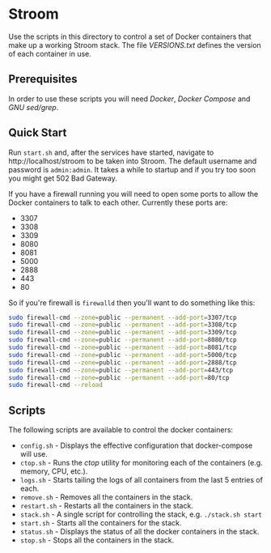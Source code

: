 # Stroom

Use the scripts in this directory to control a set of Docker containers that make up a working Stroom stack.
The file _VERSIONS.txt_ defines the version of each container in use.

## Prerequisites

In order to use these scripts you will need _Docker_, _Docker Compose_ and _GNU sed/grep_.

## Quick Start

Run `start.sh` and, after the services have started, navigate to http://localhost/stroom to be taken into Stroom. 
The default username and password is `admin:admin`. 
It takes a while to startup and if you try too soon you might get 502 Bad Gateway.

If you have a firewall running you will need to open some ports to allow the Docker containers to talk to each other. 
Currently these ports are:

- 3307
- 3308
- 3309
- 8080
- 8081
- 5000
- 2888
- 443
- 80

So if you're firewall is `firewalld` then you'll want to do something like this:

``` bash
sudo firewall-cmd --zone=public --permanent --add-port=3307/tcp
sudo firewall-cmd --zone=public --permanent --add-port=3308/tcp
sudo firewall-cmd --zone=public --permanent --add-port=3309/tcp
sudo firewall-cmd --zone=public --permanent --add-port=8080/tcp
sudo firewall-cmd --zone=public --permanent --add-port=8081/tcp
sudo firewall-cmd --zone=public --permanent --add-port=5000/tcp
sudo firewall-cmd --zone=public --permanent --add-port=2888/tcp
sudo firewall-cmd --zone=public --permanent --add-port=443/tcp
sudo firewall-cmd --zone=public --permanent --add-port=80/tcp
sudo firewall-cmd --reload
```

## Scripts

The following scripts are available to control the docker containers:

* `config.sh` - Displays the effective configuration that docker-compose will use.
* `ctop.sh` - Runs the _ctop_ utility for monitoring each of the containers (e.g. memory, CPU, etc.).
* `logs.sh` - Starts tailing the logs of all containers from the last 5 entries of each.
* `remove.sh` - Removes all the containers in the stack.
* `restart.sh` - Restarts all the containers in the stack.
* `stack.sh` - A single script for controlling the stack, e.g. `./stack.sh start`
* `start.sh` - Starts all the containers for the stack.
* `status.sh` - Displays the status of all the docker containers in the stack.
* `stop.sh` - Stops all the containers in the stack.
